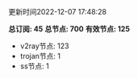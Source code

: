 更新时间2022-12-07 17:48:28

**总订阅: 45**
**总节点: 700**
**有效节点: 125**
- v2ray节点: 123
- trojan节点: 1
- ss节点: 1
